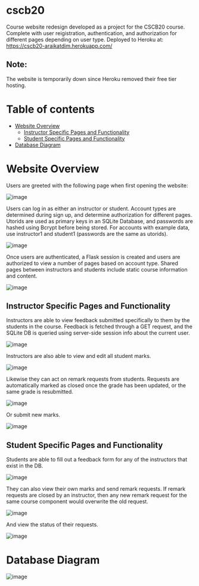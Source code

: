 # cscb20
Course website redesign developed as a project for the CSCB20 course. Complete with user reigistration, authentication, and authorization for different pages depending on user type. Deployed to Heroku at: https://cscb20-araikatdim.herokuapp.com/

## Note: 
The website is temporarily down since Heroku removed their free tier hosting. 

# Table of contents
   * [Website Overview](#website-overview)
      * [Instructor Specific Pages and Functionality](#instructor-specific-pages-and-functionality)
      * [Student Specific Pages and Functionality](#student-specific-pages-and-functionality)
   * [Database Diagram](#database-diagram)

# Website Overview
Users are greeted with the following page when first opening the website:

![image](https://user-images.githubusercontent.com/87666671/210258927-3b467503-6aa3-4579-88ff-e7c2aca86f74.png)

Users can log in as either an instructor or student. Account types are determined during sign up, and determine authorization for different pages. Utorids are used as primary keys in an SQLite Database, and passwords are hashed using Bcrypt before being stored. For accounts with example data, use instructor1 and student1 (passwords are the same as utorids).

![image](https://user-images.githubusercontent.com/87666671/210259147-f0f13433-03a7-4320-bfd1-b43cdd1a000a.png)

Once users are authenticated, a Flask session is created and users are authorized to view a number of pages based on account type. Shared pages between instructors and students include static course information and content.

![image](https://user-images.githubusercontent.com/87666671/210260254-224ff3c8-7998-4c14-8951-51c8f3f2dfe2.png)

## Instructor Specific Pages and Functionality
Instructors are able to view feedback submitted specifically to them by the students in the course. Feedback is fetched through a GET request, and the SQLite DB is queried using server-side session info about the current user.

![image](https://user-images.githubusercontent.com/87666671/210260960-36ecc8a0-4b03-4c35-8cf0-8403edd38e22.png)

Instructors are also able to view and edit all student marks.

![image](https://user-images.githubusercontent.com/87666671/210261272-1df2c8ab-e135-49a2-b0ea-58e68de15a53.png)

Likewise they can act on remark requests from students. Requests are automatically marked as closed once the grade has been updated, or the same grade is resubmitted. 

![image](https://user-images.githubusercontent.com/87666671/210261348-93248515-12ef-40d3-b131-c920060dff8c.png)

Or submit new marks.

![image](https://user-images.githubusercontent.com/87666671/210261540-ed4e3f97-00c5-451c-be09-25505ead614b.png)

## Student Specific Pages and Functionality

Students are able to fill out a feedback form for any of the instructors that exist in the DB.  

![image](https://user-images.githubusercontent.com/87666671/210261725-8c0f70a6-0e40-4ae8-a765-304ea99f52c2.png)

They can also view their own marks and send remark requests. If remark requests are closed by an instructor, then any new remark request for the same course component would overwrite the old request.

![image](https://user-images.githubusercontent.com/87666671/210262006-6f37524c-b7a4-4fc0-b15d-43e26d05cd31.png)

And view the status of their requests.

![image](https://user-images.githubusercontent.com/87666671/210262100-d016fc62-b93f-450d-bf5d-f1ad13442e26.png)

# Database Diagram
![image](https://user-images.githubusercontent.com/87666671/210264642-5d3fd643-94ac-437d-8664-3aefee09ce10.png)


